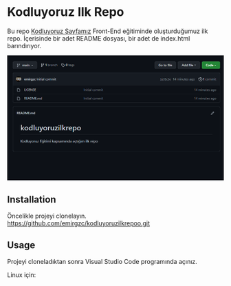 # Kodluyoruz Ilk Repo

Bu repo [Kodluyoruz Sayfamız](https://www.kodluyoruz.org/) Front-End eğitiminde oluşturduğumuz ilk repo. İçerisinde bir adet README dosyası, bir adet de index.html barındırıyor.

![Projeden Kesit](https://raw.githubusercontent.com/emirgzc/kodluyoruzilkrepoo/main/Ekran%20g%C3%B6r%C3%BCnt%C3%BCs%C3%BC%202022-01-28%20181256.png)
## Installation

Öncelikle projeyi clonelayın.
https://github.com/emirgzc/kodluyoruzilkrepoo.git

## Usage

Projeyi cloneladıktan sonra Visual Studio Code programında açınız.

Linux için:
